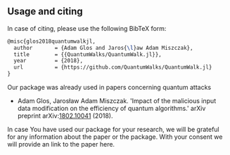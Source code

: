 ## Usage and citing


In case of citing, please use the following BibTeX form:

```tex
@misc{glos2018quantumwalkjl,
  author       = {Adam Glos and Jaros{\l}aw Adam Miszczak},
  title        = {{QuantumWalks/QuantumWalk.jl}},
  year         = {2018},
  url          = {https://github.com/QuantumWalks/QuantumWalk.jl}
}
```

Our package was already used in papers concerning quantum attacks
* Adam Glos, Jarosław Adam Miszczak. 'Impact of the malicious input data modification on the efficiency of quantum algorithms.' arXiv preprint arXiv:[1802.10041](https://arxiv.org/abs/1802.10041) (2018).

In case You have used our package for your research, we will be grateful for any information about the paper or the package. With your consent we will provide an link to the paper here.
